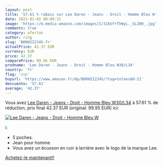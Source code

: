 ```yaml
---
layout: post
title: '57.61 % rabais sur Lee Daren - Jeans - Droit - Homme Bleu W'
date: 2021-01-02 00:09:21
image: 'https://m.media-amazon.com/images/I/31kUf+ThWyL._SL200_.jpg'
comments: true
category: ofertas
author: ring
slug: 'B00H2I2J4S-fr'
actualPrice: 42.37 EUR
currency: EUR
price: 42.37
comparePrice: 99.95 EUR
prodname: 'Lee Daren - Jeans - Droit - Homme Bleu W30/L34'
country: 'fr'
flag: '🇫🇷'
buyurl: 'https://www.amazon.fr/dp/B00H2I2J4S/?tag=tolees0d-21'
descuento: '57.61'
average: '42.37'
---
```


Vous avez [Lee Daren - Jeans - Droit - Homme Bleu W30/L34](https://www.amazon.fr/dp/B00H2I2J4S/?tag=tolees0d-21)  à  57.61 % de réduction, prix final  42.37 EUR (original: 99.95 EUR) ici:

[![Lee Daren - Jeans - Droit - Homme Bleu W](https://m.media-amazon.com/images/I/31kUf+ThWyL._SL200_.jpg)](https://www.amazon.fr/dp/B00H2I2J4S/?tag=tolees0d-21)

ℹ️:

- 5 poches.
- Jean pour homme
- Vous avez un écusson en cuir à larrière avec le logo de la marque Lee.

[Achetez-le maintenant!!](https://www.amazon.fr/dp/B00H2I2J4S/?tag=tolees0d-21)
